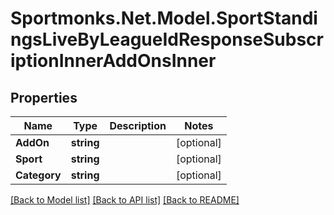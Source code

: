 # Sportmonks.Net.Model.SportStandingsLiveByLeagueIdResponseSubscriptionInnerAddOnsInner

## Properties

Name | Type | Description | Notes
------------ | ------------- | ------------- | -------------
**AddOn** | **string** |  | [optional] 
**Sport** | **string** |  | [optional] 
**Category** | **string** |  | [optional] 

[[Back to Model list]](../README.md#documentation-for-models) [[Back to API list]](../README.md#documentation-for-api-endpoints) [[Back to README]](../README.md)

